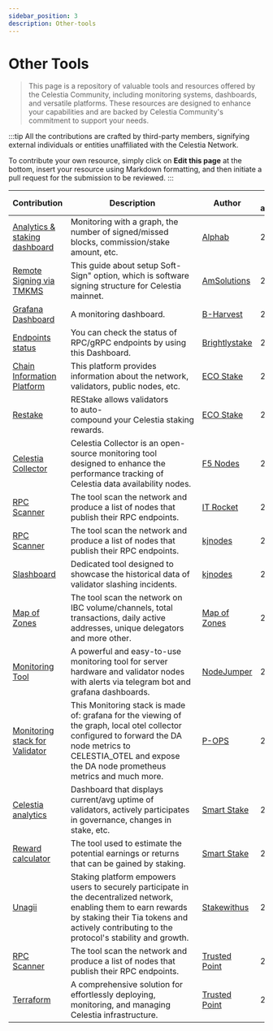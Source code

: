 ```yaml
---
sidebar_position: 3
description: Other-tools
---
```


# Other Tools

> This page is a repository of valuable tools and resources offered by the Celestia Community, including monitoring systems, dashboards, and versatile platforms. These resources are designed to enhance your capabilities and are backed by Celestia Community's commitment to support your needs.

:::tip
All the contributions are crafted by third-party members, signifying external individuals or entities unaffiliated with the Celestia Network.

To contribute your own resource, simply click on **Edit this page** at the bottom, insert your resource using Markdown formatting, and then initiate a pull request for the submission to be reviewed.
:::

| Contribution | Description | Author | Date added/updated |
| --- | --- | --- | --- |
| [Analytics & staking dashboard](https://alphab.ai/s/m/celestia) | Monitoring with a graph, the number of signed/missed blocks, commission/stake amount, etc. | [Alphab](https://alphab.ai/s/m/celestia) | 2023-10-31 |
| [Remote Signing via TMKMS](https://github.com/AlexToTheMoon/AM-Solutions/blob/main/tkms/celestia/README.md) | This guide about setup Soft-Sign" option, which is software signing structure for Celestia mainnet. | [AmSolutions](https://github.com/AlexToTheMoon) | 2023-10-31 |
| [Grafana Dashboard](https://celestia.grafana.net/public-dashboards/5d14d96e44f04664bb0c44267e5d645c?orgId=1&refresh=5s) | A monitoring dashboard. | [B-Harvest](https://github.com/b-harvest) | 2023-11-16 |
| [Endpoints status](https://celestia-tools.brightlystake.com) | You can check the status of RPC/gRPC endpoints by using this Dashboard. | [Brightlystake](https://github.com/Staking7pc) | 2024-02-17 |
| [Chain Information Platform](https://cosmos.directory/celestia/chain) | This platform provides information about the network, validators, public nodes, etc. | [ECO Stake](https://github.com/eco-stake) | 2023-11-16 |
| [Restake](https://restake.app/celestia) | REStake allows validators to auto-compound your Celestia staking rewards. | [ECO Stake](https://github.com/eco-stake) | 2023-10-31 |
| [Celestia Collector](https://github.com/f5nodes/celestia-collector) | Celestia Collector is an open-source monitoring tool designed to enhance the performance tracking of Celestia data availability nodes. | [F5 Nodes](https://github.com/f5nodes) | 2024-02-23 |
| [RPC Scanner](https://itrocket.net/services/mainnet/celestia/public-rpc) | The tool scan the network and produce a list of nodes that publish their RPC endpoints. | [IT Rocket](https://github.com/itrocket-am) | 2024-02-28 |
| [RPC Scanner](https://services.kjnodes.com/mainnet/celestia/public-rpc) | The tool scan the network and produce a list of nodes that publish their RPC endpoints. | [kjnodes](https://github.com/kj89) | 2023-11-01 |
| [Slashboard](https://services.kjnodes.com/mainnet/celestia/slashboard/) | Dedicated tool designed to showcase the historical data of validator slashing incidents. | [kjnodes](https://github.com/kj89) | 2023-10-01 |
| [Map of Zones](https://mapofzones.com/zones/celestia/overview) | The tool scan the network on IBC volume/channels, total transactions, daily active addresses, unique delegators and more other. | [Map of Zones](https://github.com/mapofzones) | 2024-01-23 |
| [Monitoring Tool](https://github.com/nodejumper-org/monitoring-tool) | A powerful and easy-to-use monitoring tool for server hardware and validator nodes with alerts via telegram bot and grafana dashboards. | [NodeJumper](https://github.com/nodejumper-org) | 2023-06-08 |
| [Monitoring stack for Validator](https://github.com/P-OPSTeam/celestia-tools/tree/main/grafana) | This Monitoring stack is made of: grafana for the viewing of the graph, local otel collector configured to forward the DA node metrics to CELESTIA_OTEL and expose the DA node prometheus metrics and much more. | [P-OPS](https://github.com/P-OPSTeam) | 2023-11-01 |
| [Celestia analytics](https://analytics.smartstake.io/celestia) | Dashboard that displays current/avg uptime of validators, actively participates in governance, changes in stake, etc. | [Smart Stake](https://smartstake.io/) | 2023-04-11 |
| [Reward calculator](https://analytics.smartstake.io/celestia/calc) | The tool used to estimate the potential earnings or returns that can be gained by staking. | [Smart Stake](https://smartstake.io/) | 2023-04-11 |
| [Unagii](https://app.unagii.com/stake/celestia) | Staking platform empowers users to securely participate in the decentralized network, enabling them to earn rewards by staking their Tia tokens and actively contributing to the protocol's stability and growth. | [Stakewithus](https://www.stakewith.us) | 2023-11-16 |
| [RPC Scanner](https://rpc-celestia-mainnet.testnet-pride.com/rpc_list.json) | The tool scan the network and produce a list of nodes that publish their RPC endpoints. | [Trusted Point](https://github.com/testnet-pride) | 2023-10-31 |
| [Terraform ](https://github.com/trusted-point/celestia-tools/tree/main/terraform-modules) | A comprehensive solution for effortlessly deploying, monitoring, and managing Celestia infrastructure. | [Trusted Point](https://github.com/testnet-pride) | 2024-02-24 |
